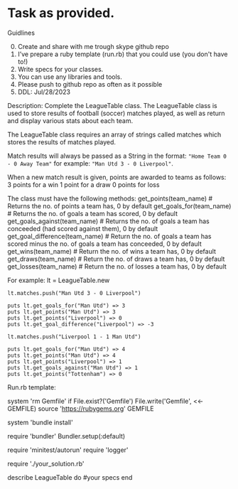# Task as provided.

Guidlines


0. Create and share with me trough skype github repo
1. I’ve prepare a ruby template (run.rb) that you could use (you don't have to!)
2. Write specs for your classes.
3. You can use any libraries and tools.
4. Please push to github repo as often as it possible
5. DDL: Jul/28/2023

Description:
Complete the LeagueTable class.
The LeagueTable class is used to store results of football (soccer) matches played, as well as return and display various stats about each team.

The LeagueTable class requires an array of strings called matches which stores the results of matches played.

Match results will always be passed as a String in the format: `"Home Team 0 - 0 Away Team"` for example: `"Man Utd 3 - 0 Liverpool"`.

When a new match result is given, points are awarded to teams as follows:
    3 points for a win
    1 point for a draw
    0 points for loss

The class must have the following methods:
    get_points(team_name) # Returns the no. of points a team has, 0 by default
    get_goals_for(team_name) # Returns the no. of goals a team has scored, 0 by default
    get_goals_against(team_name) # Returns the no. of goals a team has conceeded (had scored against them), 0 by default
    get_goal_difference(team_name) # Return the no. of goals a team has scored minus the no. of goals a team has conceeded, 0 by default
    get_wins(team_name) # Return the no. of wins a team has, 0 by default
    get_draws(team_name) # Return the no. of draws a team has, 0 by default
    get_losses(team_name) # Return the no. of losses a team has, 0 by default

For example:
    lt = LeagueTable.new

    lt.matches.push("Man Utd 3 - 0 Liverpool")

    puts lt.get_goals_for("Man Utd") => 3
    puts lt.get_points("Man Utd") => 3
    puts lt.get_points("Liverpool") => 0
    puts lt.get_goal_difference("Liverpool") => -3

    lt.matches.push("Liverpool 1 - 1 Man Utd")

    puts lt.get_goals_for("Man Utd") => 4
    puts lt.get_points("Man Utd") => 4
    puts lt.get_points("Liverpool") => 1
    puts lt.get_goals_against("Man Utd") => 1
    puts lt.get_points("Tottenham") => 0
Run.rb template:

system 'rm Gemfile' if File.exist?('Gemfile')
File.write('Gemfile', <<-GEMFILE)
  source 'https://rubygems.org'
GEMFILE

system 'bundle install'

require 'bundler'
Bundler.setup(:default)

require 'minitest/autorun'
require 'logger'

require './your_solution.rb'

describe LeagueTable do
  #your specs
end
